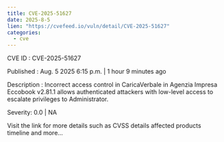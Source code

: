 ```yaml
--- 
title: CVE-2025-51627
date: 2025-8-5
lien: "https://cvefeed.io/vuln/detail/CVE-2025-51627"
categories:
  - cve
---
```


CVE ID : CVE-2025-51627

Published :  Aug. 5
2025
6:15 p.m. | 1 hour
9 minutes ago

Description : Incorrect access control in CaricaVerbale in Agenzia Impresa Eccobook v2.81.1 allows authenticated attackers with low-level access to escalate privileges to Administrator.

Severity: 0.0 | NA

Visit the link for more details
such as CVSS details
affected products
timeline
and more...
